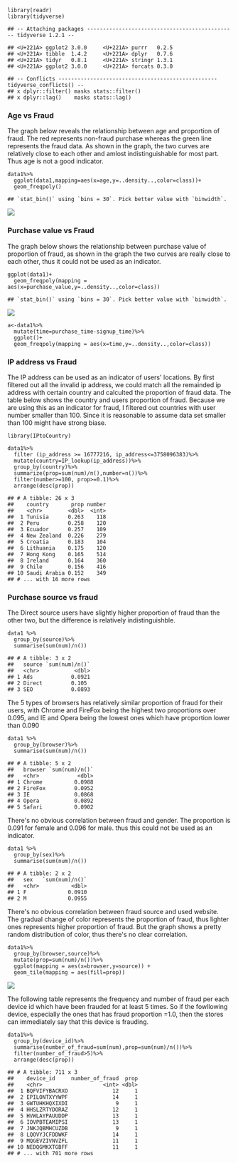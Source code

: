     library(readr)
    library(tidyverse)

    ## -- Attaching packages ----------------------------------------------- tidyverse 1.2.1 --

    ## <U+221A> ggplot2 3.0.0     <U+221A> purrr   0.2.5
    ## <U+221A> tibble  1.4.2     <U+221A> dplyr   0.7.6
    ## <U+221A> tidyr   0.8.1     <U+221A> stringr 1.3.1
    ## <U+221A> ggplot2 3.0.0     <U+221A> forcats 0.3.0

    ## -- Conflicts -------------------------------------------------- tidyverse_conflicts() --
    ## x dplyr::filter() masks stats::filter()
    ## x dplyr::lag()    masks stats::lag()

### Age vs Fraud

The graph below reveals the relationship between age and proportion of
fraud. The red represents non-fraud purchase whereas the green line
represents the fraud data. As shown in the graph, the two curves are
relatively close to each other and amlost indistinguishable for most
part. Thus age is not a good indicator.

    data1%>%
      ggplot(data1,mapping=aes(x=age,y=..density..,color=class))+
      geom_freqpoly()

    ## `stat_bin()` using `bins = 30`. Pick better value with `binwidth`.

![](Fraud_files/figure-markdown_strict/unnamed-chunk-2-1.png)

### Purchase value vs Fraud

The graph below shows the relationship between purchase value of
proportion of fraud, as shown in the graph the two curves are really
close to each other, thus it could not be used as an indicator.

    ggplot(data1)+
      geom_freqpoly(mapping = aes(x=purchase_value,y=..density..,color=class))

    ## `stat_bin()` using `bins = 30`. Pick better value with `binwidth`.

![](Fraud_files/figure-markdown_strict/unnamed-chunk-3-1.png)

    a<-data1%>%
      mutate(time=purchase_time-signup_time)%>%
      ggplot()+
      geom_freqpoly(mapping = aes(x=time,y=..density..,color=class))

### IP address vs Fraud

The IP address can be used as an indicator of users' locations. By first
filtered out all the invalid ip address, we could match all the
remainded ip address with certain country and calculted the proportion
of fraud data. The table below shows the country and users proportion of
fraud. Because we are using this as an indicator for fraud, I filtered
out countries with user number smaller than 100. Since it is reasonable
to assume data set smaller than 100 might have strong biase.

    library(IPtoCountry)

    data1%>%
      filter (ip_address >= 16777216, ip_address<=3758096383)%>%
      mutate(country=IP_lookup(ip_address))%>%
      group_by(country)%>%
      summarize(prop=sum(num)/n(),number=n())%>%
      filter(number>=100, prop>=0.1)%>%
      arrange(desc(prop))

    ## # A tibble: 26 x 3
    ##    country       prop number
    ##    <chr>        <dbl>  <int>
    ##  1 Tunisia      0.263    118
    ##  2 Peru         0.258    120
    ##  3 Ecuador      0.257    109
    ##  4 New Zealand  0.226    279
    ##  5 Croatia      0.183    104
    ##  6 Lithuania    0.175    120
    ##  7 Hong Kong    0.165    514
    ##  8 Ireland      0.164    360
    ##  9 Chile        0.156    416
    ## 10 Saudi Arabia 0.152    349
    ## # ... with 16 more rows

### Purchase source vs fraud

The Direct source users have slightly higher proportion of fraud than
the other two, but the difference is relatively indistinguishble.

    data1 %>%
      group_by(source)%>%
      summarise(sum(num)/n())

    ## # A tibble: 3 x 2
    ##   source `sum(num)/n()`
    ##   <chr>           <dbl>
    ## 1 Ads            0.0921
    ## 2 Direct         0.105 
    ## 3 SEO            0.0893

The 5 types of browsers has relatively similar proportion of fraud for
their users, with Chrome and FireFox being the highest two proportions
over 0.095, and IE and Opera being the lowest ones which have proportion
lower than 0.090

    data1 %>%
      group_by(browser)%>%
      summarise(sum(num)/n())

    ## # A tibble: 5 x 2
    ##   browser `sum(num)/n()`
    ##   <chr>            <dbl>
    ## 1 Chrome          0.0988
    ## 2 FireFox         0.0952
    ## 3 IE              0.0868
    ## 4 Opera           0.0892
    ## 5 Safari          0.0902

There's no obvious correlation between fraud and gender. The proportion
is 0.091 for female and 0.096 for male. thus this could not be used as
an indicator.

    data1 %>%
      group_by(sex)%>%
      summarise(sum(num)/n())

    ## # A tibble: 2 x 2
    ##   sex   `sum(num)/n()`
    ##   <chr>          <dbl>
    ## 1 F             0.0910
    ## 2 M             0.0955

There's no obvious correlation between fraud source and used website.
The gradual change of color represents the proportion of fraud, thus
lighter ones represents higher proportion of fraud. But the graph shows
a pretty random distribution of color, thus there's no clear
correlation.

    data1%>%
      group_by(browser,source)%>%
      mutate(prop=sum(num)/n())%>%
      ggplot(mapping = aes(x=browser,y=source)) + 
      geom_tile(mapping = aes(fill=prop))

![](Fraud_files/figure-markdown_strict/unnamed-chunk-10-1.png)

The following table represents the frequency and number of fraud per
each device id which have been frauded for at least 5 times. So if the
fowllowing device, especially the ones that has fraud proportion =1.0,
then the stores can immediately say that this device is frauding.

    data1%>%
      group_by(device_id)%>%
      summarise(number_of_fraud=sum(num),prop=sum(num)/n())%>%
      filter(number_of_fraud>5)%>%
      arrange(desc(prop))

    ## # A tibble: 711 x 3
    ##    device_id     number_of_fraud  prop
    ##    <chr>                   <int> <dbl>
    ##  1 BQFVIFYBACRXO              12     1
    ##  2 EPILONTXYYWPF              14     1
    ##  3 GWTUHKHQXIXDI               9     1
    ##  4 HHSLZRTYDORAZ              12     1
    ##  5 HVWLAYPAUUDDP              13     1
    ##  6 IOVPBTEAMIPSI              13     1
    ##  7 JNKJQBMHCUZDB               9     1
    ##  8 LQOVYJCFDDWKF              14     1
    ##  9 MQGEVZIVNVZFL              11     1
    ## 10 NEDQGMKXTGBFF              11     1
    ## # ... with 701 more rows
